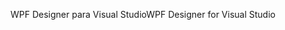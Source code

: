 <span data-ttu-id="7f8d2-101">WPF Designer para Visual Studio</span><span class="sxs-lookup"><span data-stu-id="7f8d2-101">WPF Designer for Visual Studio</span></span>